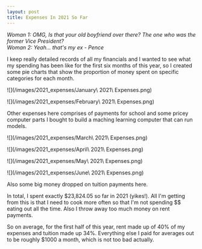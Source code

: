 ```yaml
---
layout: post
title: Expenses In 2021 So Far
---
```


*Woman 1: OMG, Is that your old boyfriend over there? The one who was the former Vice President?*\
*Woman 2: Yeah... that's my ex - Pence*

I keep really detailed records of all my financials and I wanted to see what my spending has been like for the first six months of this year, so I created some pie charts that show the proportion of money spent on specific categories for each month.

![](/images/2021_expenses/January\ 2021\ Expenses.png)

![](/images/2021_expenses/February\ 2021\ Expenses.png)

Other expenses here comprises of payments for school and some pricey computer parts I bought to build a maching learning computer that can run models.

![](/images/2021_expenses/March\ 2021\ Expenses.png)

![](/images/2021_expenses/April\ 2021\ Expenses.png)

![](/images/2021_expenses/May\ 2021\ Expenses.png)

![](/images/2021_expenses/June\ 2021\ Expenses.png)

Also some big money dropped on tuition payments here.

In total, I spent exactly $23,824.05 so far in 2021 (yikes!). All I'm getting from this is that I need to cook more often so that I'm not spending $$ eating out all the time. Also I throw away too much money on rent payments.

So on average, for the first half of this year, rent made up of 40% of my expenses and tuition made up 34%. Everything else I paid for averages out to be roughly $1000 a month, which is not too bad actually.
